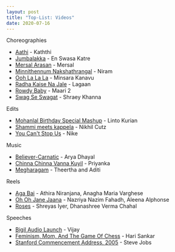 ```yaml
---
layout: post
title: "Top-List: Videos"
date: 2020-07-16
---
```


Choreographies
* [Aathi](https://www.youtube.com/watch?v=YQ6ShcAU_dQ) - Kaththi 
* [Jumbalakka](https://youtu.be/WUXCtvuwAnU) - En Swasa Katre 
* [Mersal Arasan](https://youtu.be/Wxqu1eVJ4Vs) - Mersal
* [Minnithennum Nakshathrangal](https://www.youtube.com/watch?v=1uKusEGyhv8) - Niram
* [Ooh La La La](https://youtu.be/US-gPZzQDns) - Minsara Kanavu
* [Radha Kaise Na Jale](https://youtu.be/qNnvL0ztJhA) - Lagaan
* [Rowdy Baby](https://youtu.be/x6Q7c9RyMzk) - Maari 2
* [Swag Se Swagat](https://www.youtube.com/watch?v=5LniCs8z184) - Shraey Khanna 

Edits
* [Mohanlal Birthday Special Mashup](https://www.youtube.com/watch?v=Sf0vwXLtJMk) - Linto Kurian
* [Shammi meets kappela](https://www.youtube.com/watch?v=9KmBqLNLB78) - Nikhil Cutz 
* [You Can't Stop Us](https://www.youtube.com/watch?v=WA4dDs0T7sM) - Nike

Music
* [Believer-Carnatic](https://www.youtube.com/watch?v=6Z6nVIKkGfY) - Arya Dhayal
* [Chinna Chinna Vanna Kuyil](https://www.youtube.com/watch?v=blziOlDCyo8) - Priyanka
* [Megharagam](https://www.youtube.com/watch?v=831uIm2RcEo) - Theertha and Aditi

Reels
* [Aga Bai](https://www.instagram.com/p/CJNVNIupsMe/) - Athira Niranjana, Anagha Maria Varghese
* [Oh Oh Jane Jaana](https://www.instagram.com/p/CK-71gUpVIY/) - Nazriya Nazim Fahadh, Aleena Alphonse
* [Roses](https://www.instagram.com/p/CLGW6yaJjyA/) - Shreyas Iyer, Dhanashree Verma Chahal

Speeches
* [Bigil Audio Launch](https://www.youtube.com/watch?v=cHJnzFuPTCc) - Vijay
* [Feminism, Mom, And The Game Of Chess](https://www.youtube.com/watch?v=eaWw2OtO43Q) - Hari Sankar
* [Stanford Commencement Address, 2005](https://www.youtube.com/watch?v=UF8uR6Z6KLc) - Steve Jobs
